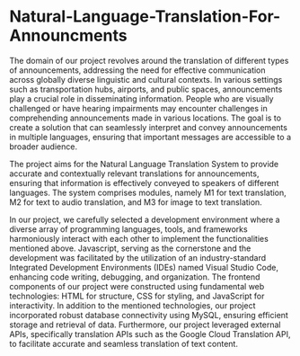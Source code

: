 # Natural-Language-Translation-For-Announcments
The domain of our project revolves around the translation of different types of announcements, addressing the need for effective communication across globally diverse linguistic and cultural contexts. In various settings such as transportation hubs, airports, and public spaces, announcements play a crucial role in disseminating information. People who are visually challenged or have hearing impairments may encounter challenges in comprehending announcements made in various locations. The goal is to create a solution that can seamlessly interpret and convey announcements in multiple languages, ensuring that important messages are accessible to a broader audience.


The project aims for the Natural Language Translation System to provide accurate and contextually relevant translations for announcements, ensuring that information is effectively conveyed to speakers of different languages. The system comprises modules, namely M1 for text translation, M2 for text to audio translation, and M3 for image to text translation.


In our project, we carefully selected a development environment where a diverse array of programming languages, tools, and frameworks harmoniously interact with each other to implement the functionalities mentioned above. Javascript, serving as the cornerstone and the development was facilitated by the utilization of an industry-standard Integrated Development Environments (IDEs) named Visual Studio Code, enhancing code writing, debugging, and organization. The frontend components of our project were constructed using fundamental web technologies: HTML for structure, CSS for styling, and JavaScript for interactivity. In addition to the mentioned technologies, our project incorporated robust database connectivity using MySQL, ensuring efficient storage and retrieval of data. Furthermore, our project leveraged external APIs, specifically translation APIs such as the Google Cloud Translation API, to facilitate accurate and seamless translation of text content.
